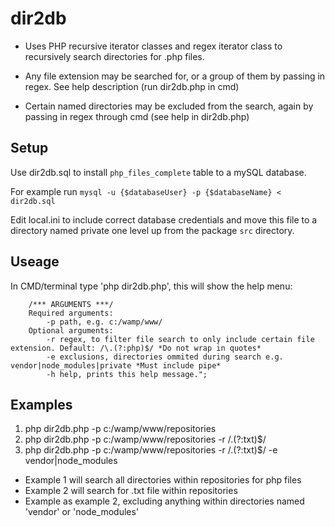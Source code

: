 # dir2db
- Uses PHP recursive iterator classes and regex iterator class to recursively search directories for .php files.

- Any file extension may be searched for, or a group of them by passing in regex. See help description (run dir2db.php in cmd)

- Certain named directories may be excluded from the search, again by passing in regex through cmd (see help in dir2db.php)

## Setup
Use dir2db.sql to install ```php_files_complete``` table to a mySQL database.

For example run
```mysql -u {$databaseUser} -p {$databaseName} < dir2db.sql```

Edit local.ini to include correct database credentials and move this file to a directory named private one level up from the package ```src``` directory.

## Useage
In CMD/terminal type 'php dir2db.php', this will show the help menu:
```
    /*** ARGUMENTS ***/
    Required arguments:
        -p path, e.g. c:/wamp/www/
    Optional arguments: 
        -r regex, to filter file search to only include certain file extension. Default: /\.(?:php)$/ *Do not wrap in quotes* 
        -e exclusions, directories ommited during search e.g. vendor|node_modules|private *Must include pipe*
        -h help, prints this help message.";
```
## Examples
1. php dir2db.php -p c:/wamp/www/repositories
2. php dir2db.php -p c:/wamp/www/repositories -r /\.(?:txt)$/
3. php dir2db.php -p c:/wamp/www/repositories -r /\.(?:txt)$/ -e vendor|node_modules

- Example 1 will search all directories within repositories for php files
- Example 2 will search for .txt file within repositories
- Example as example 2, excluding anything within directories named 'vendor' or 'node_modules'
